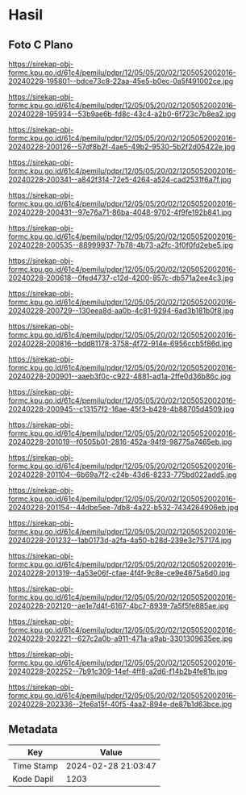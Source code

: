 # Hasil

## Foto C Plano

https://sirekap-obj-formc.kpu.go.id/61c4/pemilu/pdpr/12/05/05/20/02/1205052002016-20240228-195801--bdce73c8-22aa-45e5-b0ec-0a5f491002ce.jpg

https://sirekap-obj-formc.kpu.go.id/61c4/pemilu/pdpr/12/05/05/20/02/1205052002016-20240228-195934--53b9ae6b-fd8c-43c4-a2b0-6f723c7b8ea2.jpg

https://sirekap-obj-formc.kpu.go.id/61c4/pemilu/pdpr/12/05/05/20/02/1205052002016-20240228-200126--57df8b2f-4ae5-49b2-9530-5b2f2d05422e.jpg

https://sirekap-obj-formc.kpu.go.id/61c4/pemilu/pdpr/12/05/05/20/02/1205052002016-20240228-200341--a842f314-72e5-4264-a524-cad2531f6a7f.jpg

https://sirekap-obj-formc.kpu.go.id/61c4/pemilu/pdpr/12/05/05/20/02/1205052002016-20240228-200431--97e76a71-86ba-4048-9702-4f9fe192b841.jpg

https://sirekap-obj-formc.kpu.go.id/61c4/pemilu/pdpr/12/05/05/20/02/1205052002016-20240228-200535--88999937-7b78-4b73-a2fc-3f0f0fd2ebe5.jpg

https://sirekap-obj-formc.kpu.go.id/61c4/pemilu/pdpr/12/05/05/20/02/1205052002016-20240228-200618--0fed4737-c12d-4200-857c-db571a2ee4c3.jpg

https://sirekap-obj-formc.kpu.go.id/61c4/pemilu/pdpr/12/05/05/20/02/1205052002016-20240228-200729--130eea8d-aa0b-4c81-9294-6ad3b181b0f8.jpg

https://sirekap-obj-formc.kpu.go.id/61c4/pemilu/pdpr/12/05/05/20/02/1205052002016-20240228-200816--bdd81178-3758-4f72-914e-6956ccb5f86d.jpg

https://sirekap-obj-formc.kpu.go.id/61c4/pemilu/pdpr/12/05/05/20/02/1205052002016-20240228-200901--aaeb3f0c-c922-4881-ad1a-2ffe0d36b86c.jpg

https://sirekap-obj-formc.kpu.go.id/61c4/pemilu/pdpr/12/05/05/20/02/1205052002016-20240228-200945--c13157f2-16ae-45f3-b429-4b88705d4509.jpg

https://sirekap-obj-formc.kpu.go.id/61c4/pemilu/pdpr/12/05/05/20/02/1205052002016-20240228-201019--f0505b01-2816-452a-94f9-98775a7465eb.jpg

https://sirekap-obj-formc.kpu.go.id/61c4/pemilu/pdpr/12/05/05/20/02/1205052002016-20240228-201104--6b69a7f2-c24b-43d6-8233-775bd022add5.jpg

https://sirekap-obj-formc.kpu.go.id/61c4/pemilu/pdpr/12/05/05/20/02/1205052002016-20240228-201154--44dbe5ee-7db8-4a22-b532-7434264906eb.jpg

https://sirekap-obj-formc.kpu.go.id/61c4/pemilu/pdpr/12/05/05/20/02/1205052002016-20240228-201232--1ab0173d-a2fa-4a50-b28d-239e3c757174.jpg

https://sirekap-obj-formc.kpu.go.id/61c4/pemilu/pdpr/12/05/05/20/02/1205052002016-20240228-201319--4a53e06f-cfae-4f4f-9c8e-ce9e4675a6d0.jpg

https://sirekap-obj-formc.kpu.go.id/61c4/pemilu/pdpr/12/05/05/20/02/1205052002016-20240228-202120--ae1e7d4f-6167-4bc7-8939-7a5f5fe885ae.jpg

https://sirekap-obj-formc.kpu.go.id/61c4/pemilu/pdpr/12/05/05/20/02/1205052002016-20240228-202221--627c2a0b-a911-471a-a9ab-3301309635ee.jpg

https://sirekap-obj-formc.kpu.go.id/61c4/pemilu/pdpr/12/05/05/20/02/1205052002016-20240228-202252--7b91c309-14ef-4ff8-a2d6-f14b2b4fe81b.jpg

https://sirekap-obj-formc.kpu.go.id/61c4/pemilu/pdpr/12/05/05/20/02/1205052002016-20240228-202336--2fe6a15f-40f5-4aa2-894e-de87b1d63bce.jpg


## Metadata

| Key        | Value               |
| ---------- | ------------------- |
| Time Stamp | 2024-02-28 21:03:47 |
| Kode Dapil | 1203                |



